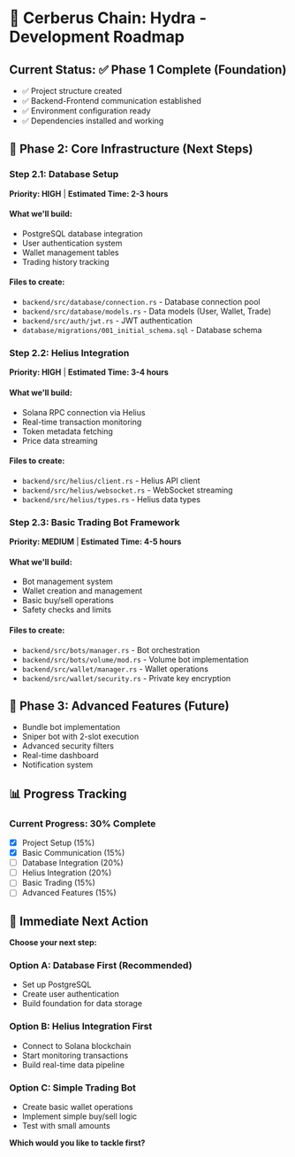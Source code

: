 # 🚀 Cerberus Chain: Hydra - Development Roadmap

## Current Status: ✅ Phase 1 Complete (Foundation)
- ✅ Project structure created
- ✅ Backend-Frontend communication established
- ✅ Environment configuration ready
- ✅ Dependencies installed and working

## 🎯 Phase 2: Core Infrastructure (Next Steps)

### **Step 2.1: Database Setup** 
**Priority: HIGH** | **Estimated Time: 2-3 hours**

#### What we'll build:
- PostgreSQL database integration
- User authentication system
- Wallet management tables
- Trading history tracking

#### Files to create:
- `backend/src/database/connection.rs` - Database connection pool
- `backend/src/database/models.rs` - Data models (User, Wallet, Trade)
- `backend/src/auth/jwt.rs` - JWT authentication
- `database/migrations/001_initial_schema.sql` - Database schema

### **Step 2.2: Helius Integration**
**Priority: HIGH** | **Estimated Time: 3-4 hours**

#### What we'll build:
- Solana RPC connection via Helius
- Real-time transaction monitoring
- Token metadata fetching
- Price data streaming

#### Files to create:
- `backend/src/helius/client.rs` - Helius API client
- `backend/src/helius/websocket.rs` - WebSocket streaming
- `backend/src/helius/types.rs` - Helius data types

### **Step 2.3: Basic Trading Bot Framework**
**Priority: MEDIUM** | **Estimated Time: 4-5 hours**

#### What we'll build:
- Bot management system
- Wallet creation and management
- Basic buy/sell operations
- Safety checks and limits

#### Files to create:
- `backend/src/bots/manager.rs` - Bot orchestration
- `backend/src/bots/volume/mod.rs` - Volume bot implementation
- `backend/src/wallet/manager.rs` - Wallet operations
- `backend/src/wallet/security.rs` - Private key encryption

## 🎯 Phase 3: Advanced Features (Future)
- Bundle bot implementation
- Sniper bot with 2-slot execution
- Advanced security filters
- Real-time dashboard
- Notification system

## 📊 Progress Tracking

### Current Progress: **30% Complete**
- [x] Project Setup (15%)
- [x] Basic Communication (15%)
- [ ] Database Integration (20%)
- [ ] Helius Integration (20%)
- [ ] Basic Trading (15%)
- [ ] Advanced Features (15%)

## 🎯 **Immediate Next Action**

**Choose your next step:**

### Option A: Database First (Recommended)
- Set up PostgreSQL
- Create user authentication
- Build foundation for data storage

### Option B: Helius Integration First
- Connect to Solana blockchain
- Start monitoring transactions
- Build real-time data pipeline

### Option C: Simple Trading Bot
- Create basic wallet operations
- Implement simple buy/sell logic
- Test with small amounts

**Which would you like to tackle first?**